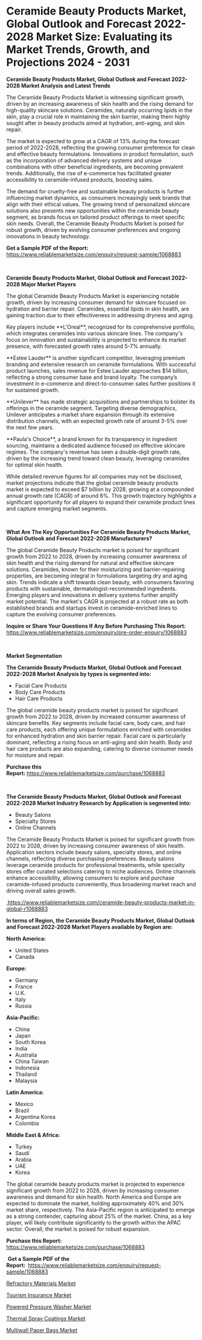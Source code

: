 <p><h1>Ceramide Beauty Products Market, Global Outlook and Forecast 2022-2028 Market Size: Evaluating its Market Trends, Growth, and Projections 2024 - 2031</h1></p><p><strong>Ceramide Beauty Products Market, Global Outlook and Forecast 2022-2028 Market Analysis and Latest Trends</strong></p>
<p><p>The Ceramide Beauty Products Market is witnessing significant growth, driven by an increasing awareness of skin health and the rising demand for high-quality skincare solutions. Ceramides, naturally occurring lipids in the skin, play a crucial role in maintaining the skin barrier, making them highly sought after in beauty products aimed at hydration, anti-aging, and skin repair.</p><p>The market is expected to grow at a CAGR of 13% during the forecast period of 2022-2028, reflecting the growing consumer preference for clean and effective beauty formulations. Innovations in product formulation, such as the incorporation of advanced delivery systems and unique combinations with other beneficial ingredients, are becoming prevalent trends. Additionally, the rise of e-commerce has facilitated greater accessibility to ceramide-infused products, boosting sales.</p><p>The demand for cruelty-free and sustainable beauty products is further influencing market dynamics, as consumers increasingly seek brands that align with their ethical values. The growing trend of personalized skincare solutions also presents new opportunities within the ceramide beauty segment, as brands focus on tailored product offerings to meet specific skin needs. Overall, the Ceramide Beauty Products Market is poised for robust growth, driven by evolving consumer preferences and ongoing innovations in beauty technology.</p></p>
<p><strong>Get a Sample PDF of the Report:&nbsp;</strong> <a href="https://www.reliablemarketsize.com/enquiry/request-sample/1068883">https://www.reliablemarketsize.com/enquiry/request-sample/1068883</a></p>
<p>&nbsp;</p>
<p><strong>Ceramide Beauty Products Market, Global Outlook and Forecast 2022-2028 Major Market Players</strong></p>
<p><p>The global Ceramide Beauty Products Market is experiencing notable growth, driven by increasing consumer demand for skincare focused on hydration and barrier repair. Ceramides, essential lipids in skin health, are gaining traction due to their effectiveness in addressing dryness and aging.</p><p>Key players include **L'Oreal**, recognized for its comprehensive portfolio, which integrates ceramides into various skincare lines. The company's focus on innovation and sustainability is projected to enhance its market presence, with forecasted growth rates around 5-7% annually.</p><p>**Estee Lauder** is another significant competitor, leveraging premium branding and extensive research on ceramide formulations. With successful product launches, sales revenue for Estee Lauder approaches $14 billion, reflecting a strong consumer base and brand loyalty. The company’s investment in e-commerce and direct-to-consumer sales further positions it for sustained growth.</p><p>**Unilever** has made strategic acquisitions and partnerships to bolster its offerings in the ceramide segment. Targeting diverse demographics, Unilever anticipates a market share expansion through its extensive distribution channels, with an expected growth rate of around 3-5% over the next few years.</p><p>**Paula's Choice**, a brand known for its transparency in ingredient sourcing, maintains a dedicated audience focused on effective skincare regimes. The company's revenue has seen a double-digit growth rate, driven by the increasing trend toward clean beauty, leveraging ceramides for optimal skin health.</p><p>While detailed revenue figures for all companies may not be disclosed, market projections indicate that the global ceramide beauty products market is expected to exceed $7 billion by 2028, growing at a compounded annual growth rate (CAGR) of around 6%. This growth trajectory highlights a significant opportunity for all players to expand their ceramide product lines and capture emerging market segments.</p></p>
<p>&nbsp;</p>
<p><strong>What Are The Key Opportunities For Ceramide Beauty Products Market, Global Outlook and Forecast 2022-2028 Manufacturers?</strong></p>
<p><p>The global Ceramide Beauty Products market is poised for significant growth from 2022 to 2028, driven by increasing consumer awareness of skin health and the rising demand for natural and effective skincare solutions. Ceramides, known for their moisturizing and barrier-repairing properties, are becoming integral in formulations targeting dry and aging skin. Trends indicate a shift towards clean beauty, with consumers favoring products with sustainable, dermatologist-recommended ingredients. Emerging players and innovations in delivery systems further amplify market potential. The market's CAGR is projected at a robust rate as both established brands and startups invest in ceramide-enriched lines to capture the evolving consumer preferences.</p></p>
<p><strong>Inquire or Share Your Questions If Any Before Purchasing This Report:</strong> <a href="https://www.reliablemarketsize.com/enquiry/pre-order-enquiry/1068883">https://www.reliablemarketsize.com/enquiry/pre-order-enquiry/1068883</a></p>
<p>&nbsp;</p>
<p><strong>Market Segmentation</strong></p>
<p><strong>The Ceramide Beauty Products Market, Global Outlook and Forecast 2022-2028 Market Analysis by types is segmented into:</strong></p>
<p><ul><li>Facial Care Products</li><li>Body Care Products</li><li>Hair Care Products</li></ul></p>
<p><p>The global ceramide beauty products market is poised for significant growth from 2022 to 2028, driven by increased consumer awareness of skincare benefits. Key segments include facial care, body care, and hair care products, each offering unique formulations enriched with ceramides for enhanced hydration and skin barrier repair. Facial care is particularly dominant, reflecting a rising focus on anti-aging and skin health. Body and hair care products are also expanding, catering to diverse consumer needs for moisture and repair.</p></p>
<p><strong>Purchase this Report:&nbsp;</strong><a href="https://www.reliablemarketsize.com/purchase/1068883">https://www.reliablemarketsize.com/purchase/1068883</a></p>
<p>&nbsp;</p>
<p><strong>The Ceramide Beauty Products Market, Global Outlook and Forecast 2022-2028 Market Industry Research by Application is segmented into:</strong></p>
<p><ul><li>Beauty Salons</li><li>Specialty Stores</li><li>Online Channels</li></ul></p>
<p><p>The Ceramide Beauty Products Market is poised for significant growth from 2022 to 2028, driven by increasing consumer awareness of skin health. Application sectors include beauty salons, specialty stores, and online channels, reflecting diverse purchasing preferences. Beauty salons leverage ceramide products for professional treatments, while specialty stores offer curated selections catering to niche audiences. Online channels enhance accessibility, allowing consumers to explore and purchase ceramide-infused products conveniently, thus broadening market reach and driving overall sales growth.</p></p>
<p><a href="https://www.reliablemarketsize.com/ceramide-beauty-products-market-in-global-r1068883">&nbsp;https://www.reliablemarketsize.com/ceramide-beauty-products-market-in-global-r1068883</a></p>
<p><strong>In terms of Region, the Ceramide Beauty Products Market, Global Outlook and Forecast 2022-2028 Market Players available by Region are:</strong></p>
<p>
    <p> <strong> North America: </strong>
        <ul>
            <li>United States</li>
            <li>Canada</li>
        </ul>
        </p> 
    <p> <strong> Europe: </strong>
        <ul>
            <li>Germany</li>
            <li>France</li>
            <li>U.K.</li>
            <li>Italy</li>
            <li>Russia</li>
        </ul>
        </p> 
    <p> <strong> Asia-Pacific: </strong>
        <ul>
            <li>China</li>
            <li>Japan</li>
            <li>South Korea</li>
            <li>India</li>
            <li>Australia</li>
            <li>China Taiwan</li>
            <li>Indonesia</li>
            <li>Thailand</li>
            <li>Malaysia</li>
        </ul>
        </p> 
    <p> <strong> Latin America: </strong>
        <ul>
            <li>Mexico</li>
            <li>Brazil</li>
            <li>Argentina Korea</li>
            <li>Colombia</li>
        </ul>
        </p> 
    <p> <strong> Middle East & Africa: </strong>
        <ul>
            <li>Turkey</li>
            <li>Saudi</li>
            <li>Arabia</li>
            <li>UAE</li>
            <li>Korea</li>
        </ul>
    </p>
    </p>
<p><p>The global ceramide beauty products market is projected to experience significant growth from 2022 to 2028, driven by increasing consumer awareness and demand for skin health. North America and Europe are expected to dominate the market, holding approximately 40% and 30% market share, respectively. The Asia-Pacific region is anticipated to emerge as a strong contender, capturing about 25% of the market. China, as a key player, will likely contribute significantly to the growth within the APAC sector. Overall, the market is poised for robust expansion.</p></p>
<p><strong>Purchase this Report: </strong><a href="https://www.reliablemarketsize.com/purchase/1068883">https://www.reliablemarketsize.com/purchase/1068883</a></p>
<p>&nbsp;<strong>Get a Sample PDF of the Report:&nbsp;&nbsp;</strong><a href="https://www.reliablemarketsize.com/enquiry/request-sample/1068883">https://www.reliablemarketsize.com/enquiry/request-sample/1068883</a></p>
<p><strong></strong></p>
<p><p><a href="https://issuu.com/reportprime-2/docs/refractory-materials-market-size-20_0336485037c4cd">Refractory Materials Market</a></p><p><a href="https://www.linkedin.com/pulse/what-influencing-future-tourism-insurance-market-insights-growth-jj5ie?trackingId=PMvE2dbmTt%2BWNbv3v3OhLw%3D%3D">Tourism Insurance Market</a></p><p><a href="https://medium.com/@carol.alsopr44536/the-powered-pressure-washer-market-industry-provides-a-comprehensive-and-current-analysis-of-the-38dfc541a109">Powered Pressure Washer Market</a></p><p><a href="https://issuu.com/reportprime-2/docs/thermal-spray-coatings-market-size-_a8006fee281c9a">Thermal Spray Coatings Market</a></p><p><a href="https://medium.com/@edward.butler98876/the-growth-of-the-multiwall-paper-bags-market-has-been-significant-driven-by-various-critical-d86313fc45c1">Multiwall Paper Bags Market</a></p></p>